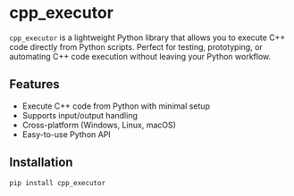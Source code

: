 # cpp_executor

`cpp_executor` is a lightweight Python library that allows you to execute C++ code directly from Python scripts. Perfect for testing, prototyping, or automating C++ code execution without leaving your Python workflow.

## Features

- Execute C++ code from Python with minimal setup
- Supports input/output handling
- Cross-platform (Windows, Linux, macOS)
- Easy-to-use Python API

## Installation

```bash
pip install cpp_executor
